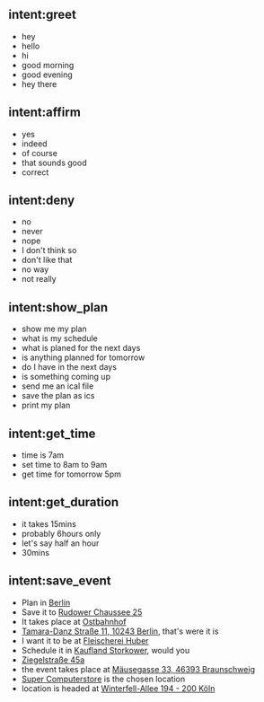 <!--
## lookup:place
    data/locations_data/locations.txt
-->

## intent:greet
- hey
- hello
- hi
- good morning
- good evening
- hey there

## intent:affirm
- yes
- indeed
- of course
- that sounds good
- correct

## intent:deny
- no
- never
- nope
- I don't think so
- don't like that
- no way
- not really

## intent:show_plan
- show me my plan
- what is my schedule
- what is planed for the next days
- is anything planned for tomorrow
- do I have in the next days
- is something coming up
- send me an ical file
- save the plan as ics
- print my plan

## intent:get_time
- time is 7am
- set time to 8am to 9am
- get time for tomorrow 5pm

## intent:get_duration
- it takes 15mins
- probably 6hours only
- let's say half an hour
- 30mins

## intent:save_event
- Plan in [Berlin](place)
- Save it to [Rudower Chaussee 25](place)
- It takes place at [Ostbahnhof](place)
- [Tamara-Danz Straße 11, 10243 Berlin](place), that's were it is
- I want it to be at [Fleischerei Huber](place)
- Schedule it in [Kaufland Storkower](place), would you
- [Ziegelstraße 45a](place)
- the event takes place at [Mäusegasse 33, 46393 Braunschweig](place)
- [Super Computerstore](place) is the chosen location
- location is headed at [Winterfell-Allee 194 - 200 Köln](place)
